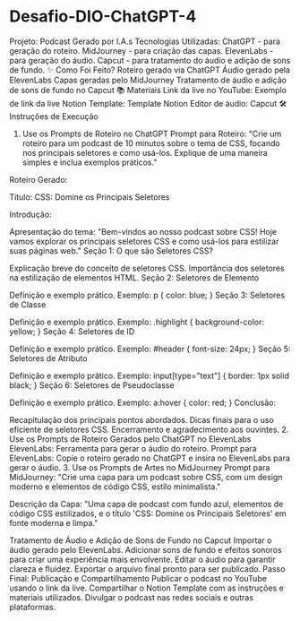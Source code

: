 # Desafio-DIO-ChatGPT-4

Projeto: Podcast Gerado por I.A.s
Tecnologias Utilizadas:
ChatGPT - para geração do roteiro.
MidJourney - para criação das capas.
ElevenLabs - para geração do áudio.
Capcut - para tratamento do áudio e adição de sons de fundo.
✨ Como Foi Feito?
Roteiro gerado via ChatGPT
Áudio gerado pela ElevenLabs
Capas geradas pelo MidJourney
Tratamento de áudio e adição de sons de fundo no Capcut
📚 Materiais
Link da live no YouTube: Exemplo de link da live
Notion Template: Template Notion
Editor de áudio: Capcut
🛠️ Instruções de Execução
1. Use os Prompts de Roteiro no ChatGPT
Prompt para Roteiro:
"Crie um roteiro para um podcast de 10 minutos sobre o tema de CSS, focando nos principais seletores e como usá-los. Explique de uma maneira simples e inclua exemplos práticos."

Roteiro Gerado:

Título: CSS: Domine os Principais Seletores

Introdução:

Apresentação do tema: "Bem-vindos ao nosso podcast sobre CSS! Hoje vamos explorar os principais seletores CSS e como usá-los para estilizar suas páginas web."
Seção 1: O que são Seletores CSS?

Explicação breve do conceito de seletores CSS.
Importância dos seletores na estilização de elementos HTML.
Seção 2: Seletores de Elemento

Definição e exemplo prático.
Exemplo: p { color: blue; }
Seção 3: Seletores de Classe

Definição e exemplo prático.
Exemplo: .highlight { background-color: yellow; }
Seção 4: Seletores de ID

Definição e exemplo prático.
Exemplo: #header { font-size: 24px; }
Seção 5: Seletores de Atributo

Definição e exemplo prático.
Exemplo: input[type="text"] { border: 1px solid black; }
Seção 6: Seletores de Pseudoclasse

Definição e exemplo prático.
Exemplo: a:hover { color: red; }
Conclusão:

Recapitulação dos principais pontos abordados.
Dicas finais para o uso eficiente de seletores CSS.
Encerramento e agradecimento aos ouvintes.
2. Use os Prompts de Roteiro Gerados pelo ChatGPT no ElevenLabs
ElevenLabs: Ferramenta para gerar o áudio do roteiro.
Prompt para ElevenLabs: Copie o roteiro gerado no ChatGPT e insira no ElevenLabs para gerar o áudio.
3. Use os Prompts de Artes no MidJourney
Prompt para MidJourney:
"Crie uma capa para um podcast sobre CSS, com um design moderno e elementos de código CSS, estilo minimalista."

Descrição da Capa:
"Uma capa de podcast com fundo azul, elementos de código CSS estilizados, e o título 'CSS: Domine os Principais Seletores' em fonte moderna e limpa."

Tratamento de Áudio e Adição de Sons de Fundo no Capcut
Importar o áudio gerado pelo ElevenLabs.
Adicionar sons de fundo e efeitos sonoros para criar uma experiência mais envolvente.
Editar o áudio para garantir clareza e fluidez.
Exportar o arquivo final pronto para ser publicado.
Passo Final: Publicação e Compartilhamento
Publicar o podcast no YouTube usando o link da live.
Compartilhar o Notion Template com as instruções e materiais utilizados.
Divulgar o podcast nas redes sociais e outras plataformas.
